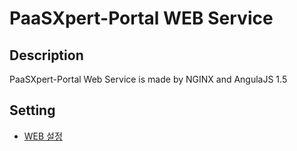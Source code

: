 # PaaSXpert-Portal WEB Service ##

## Description ##

   PaaSXpert-Portal Web Service is made by NGINX and AngulaJS 1.5
   
## Setting ##

- [WEB 설정](doc/deploy.md)
